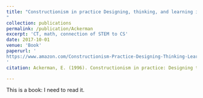 ```yaml
---
title: "Constructionism in practice Designing, thinking, and learning in a digital world.
"
collection: publications
permalink: /publication/Ackerman
excerpt: 'CT, math, connection of STEM to CS'
date: 2017-10-01
venue: 'Book'
paperurl: '
https://www.amazon.com/Constructionism-Practice-Designing-Thinking-Learning/dp/0805819851
'
citation: Ackerman, E. (1996). Constructionism in practice: Designing thinking and learning in a digital world.

---
```


This is a book: I need to read it.
